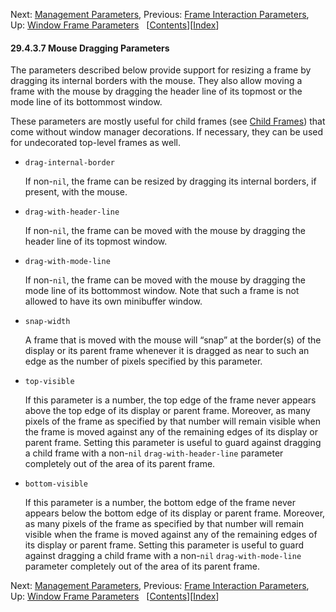 

Next: [Management Parameters](Management-Parameters.html), Previous: [Frame Interaction Parameters](Frame-Interaction-Parameters.html), Up: [Window Frame Parameters](Window-Frame-Parameters.html)   \[[Contents](index.html#SEC_Contents "Table of contents")]\[[Index](Index.html "Index")]

#### 29.4.3.7 Mouse Dragging Parameters

The parameters described below provide support for resizing a frame by dragging its internal borders with the mouse. They also allow moving a frame with the mouse by dragging the header line of its topmost or the mode line of its bottommost window.

These parameters are mostly useful for child frames (see [Child Frames](Child-Frames.html)) that come without window manager decorations. If necessary, they can be used for undecorated top-level frames as well.

*   `drag-internal-border`

    If non-`nil`, the frame can be resized by dragging its internal borders, if present, with the mouse.

*   `drag-with-header-line`

    If non-`nil`, the frame can be moved with the mouse by dragging the header line of its topmost window.

*   `drag-with-mode-line`

    If non-`nil`, the frame can be moved with the mouse by dragging the mode line of its bottommost window. Note that such a frame is not allowed to have its own minibuffer window.

*   `snap-width`

    A frame that is moved with the mouse will “snap” at the border(s) of the display or its parent frame whenever it is dragged as near to such an edge as the number of pixels specified by this parameter.

*   `top-visible`

    If this parameter is a number, the top edge of the frame never appears above the top edge of its display or parent frame. Moreover, as many pixels of the frame as specified by that number will remain visible when the frame is moved against any of the remaining edges of its display or parent frame. Setting this parameter is useful to guard against dragging a child frame with a non-`nil` `drag-with-header-line` parameter completely out of the area of its parent frame.

*   `bottom-visible`

    If this parameter is a number, the bottom edge of the frame never appears below the bottom edge of its display or parent frame. Moreover, as many pixels of the frame as specified by that number will remain visible when the frame is moved against any of the remaining edges of its display or parent frame. Setting this parameter is useful to guard against dragging a child frame with a non-`nil` `drag-with-mode-line` parameter completely out of the area of its parent frame.

Next: [Management Parameters](Management-Parameters.html), Previous: [Frame Interaction Parameters](Frame-Interaction-Parameters.html), Up: [Window Frame Parameters](Window-Frame-Parameters.html)   \[[Contents](index.html#SEC_Contents "Table of contents")]\[[Index](Index.html "Index")]
